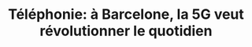---
layout: post
title: "Téléphonie: à Barcelone, la 5G veut révolutionner le quotidien"
link: "https://www.lemonde.fr/economie/article/2019/02/26/telephonie-a-barcelone-la-5g-veut-revolutionner-le-quotidien_5428401_3234.html"
canonical: "lemonde.fr"
tags: [mobile, 5g, mwc2019, lemonde.fr]
excerpt: "Le futur réseau mobile de nouvelle génération, destiné à remplacer progressivement le réseau 4G au cours de la prochaine décennie, est l'une des stars du Mobile World Congress (MWC), la grand-messe annuelle du mobile qui se tient à Barcelone jusqu'au jeudi 28 février."
comments: true
---